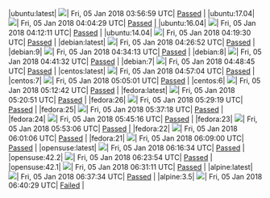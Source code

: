 |ubuntu:latest| ![](https://cdn.rawgit.com/Neilpang/acmetest/master/status/ubuntu-latest.svg?1515124619)| Fri, 05 Jan 2018 03:56:59 UTC| [Passed](https://github.com/Neilpang/acmetest/blob/master/logs/ubuntu-latest.out) |
|ubuntu:17.04| ![](https://cdn.rawgit.com/Neilpang/acmetest/master/status/ubuntu-17.04.svg?1515125069)| Fri, 05 Jan 2018 04:04:29 UTC| [Passed](https://github.com/Neilpang/acmetest/blob/master/logs/ubuntu-17.04.out) |
|ubuntu:16.04| ![](https://cdn.rawgit.com/Neilpang/acmetest/master/status/ubuntu-16.04.svg?1515125531)| Fri, 05 Jan 2018 04:12:11 UTC| [Passed](https://github.com/Neilpang/acmetest/blob/master/logs/ubuntu-16.04.out) |
|ubuntu:14.04| ![](https://cdn.rawgit.com/Neilpang/acmetest/master/status/ubuntu-14.04.svg?1515125970)| Fri, 05 Jan 2018 04:19:30 UTC| [Passed](https://github.com/Neilpang/acmetest/blob/master/logs/ubuntu-14.04.out) |
|debian:latest| ![](https://cdn.rawgit.com/Neilpang/acmetest/master/status/debian-latest.svg?1515126412)| Fri, 05 Jan 2018 04:26:52 UTC| [Passed](https://github.com/Neilpang/acmetest/blob/master/logs/debian-latest.out) |
|debian:9| ![](https://cdn.rawgit.com/Neilpang/acmetest/master/status/debian-9.svg?1515126853)| Fri, 05 Jan 2018 04:34:13 UTC| [Passed](https://github.com/Neilpang/acmetest/blob/master/logs/debian-9.out) |
|debian:8| ![](https://cdn.rawgit.com/Neilpang/acmetest/master/status/debian-8.svg?1515127292)| Fri, 05 Jan 2018 04:41:32 UTC| [Passed](https://github.com/Neilpang/acmetest/blob/master/logs/debian-8.out) |
|debian:7| ![](https://cdn.rawgit.com/Neilpang/acmetest/master/status/debian-7.svg?1515127725)| Fri, 05 Jan 2018 04:48:45 UTC| [Passed](https://github.com/Neilpang/acmetest/blob/master/logs/debian-7.out) |
|centos:latest| ![](https://cdn.rawgit.com/Neilpang/acmetest/master/status/centos-latest.svg?1515128224)| Fri, 05 Jan 2018 04:57:04 UTC| [Passed](https://github.com/Neilpang/acmetest/blob/master/logs/centos-latest.out) |
|centos:7| ![](https://cdn.rawgit.com/Neilpang/acmetest/master/status/centos-7.svg?1515128701)| Fri, 05 Jan 2018 05:05:01 UTC| [Passed](https://github.com/Neilpang/acmetest/blob/master/logs/centos-7.out) |
|centos:6| ![](https://cdn.rawgit.com/Neilpang/acmetest/master/status/centos-6.svg?1515129162)| Fri, 05 Jan 2018 05:12:42 UTC| [Passed](https://github.com/Neilpang/acmetest/blob/master/logs/centos-6.out) |
|fedora:latest| ![](https://cdn.rawgit.com/Neilpang/acmetest/master/status/fedora-latest.svg?1515129651)| Fri, 05 Jan 2018 05:20:51 UTC| [Passed](https://github.com/Neilpang/acmetest/blob/master/logs/fedora-latest.out) |
|fedora:26| ![](https://cdn.rawgit.com/Neilpang/acmetest/master/status/fedora-26.svg?1515130158)| Fri, 05 Jan 2018 05:29:19 UTC| [Passed](https://github.com/Neilpang/acmetest/blob/master/logs/fedora-26.out) |
|fedora:25| ![](https://cdn.rawgit.com/Neilpang/acmetest/master/status/fedora-25.svg?1515130638)| Fri, 05 Jan 2018 05:37:18 UTC| [Passed](https://github.com/Neilpang/acmetest/blob/master/logs/fedora-25.out) |
|fedora:24| ![](https://cdn.rawgit.com/Neilpang/acmetest/master/status/fedora-24.svg?1515131116)| Fri, 05 Jan 2018 05:45:16 UTC| [Passed](https://github.com/Neilpang/acmetest/blob/master/logs/fedora-24.out) |
|fedora:23| ![](https://cdn.rawgit.com/Neilpang/acmetest/master/status/fedora-23.svg?1515131586)| Fri, 05 Jan 2018 05:53:06 UTC| [Passed](https://github.com/Neilpang/acmetest/blob/master/logs/fedora-23.out) |
|fedora:22| ![](https://cdn.rawgit.com/Neilpang/acmetest/master/status/fedora-22.svg?1515132066)| Fri, 05 Jan 2018 06:01:06 UTC| [Passed](https://github.com/Neilpang/acmetest/blob/master/logs/fedora-22.out) |
|fedora:21| ![](https://cdn.rawgit.com/Neilpang/acmetest/master/status/fedora-21.svg?1515132540)| Fri, 05 Jan 2018 06:09:00 UTC| [Passed](https://github.com/Neilpang/acmetest/blob/master/logs/fedora-21.out) |
|opensuse:latest| ![](https://cdn.rawgit.com/Neilpang/acmetest/master/status/opensuse-latest.svg?1515132994)| Fri, 05 Jan 2018 06:16:34 UTC| [Passed](https://github.com/Neilpang/acmetest/blob/master/logs/opensuse-latest.out) |
|opensuse:42.2| ![](https://cdn.rawgit.com/Neilpang/acmetest/master/status/opensuse-42.2.svg?1515133434)| Fri, 05 Jan 2018 06:23:54 UTC| [Passed](https://github.com/Neilpang/acmetest/blob/master/logs/opensuse-42.2.out) |
|opensuse:42.1| ![](https://cdn.rawgit.com/Neilpang/acmetest/master/status/opensuse-42.1.svg?1515133871)| Fri, 05 Jan 2018 06:31:11 UTC| [Passed](https://github.com/Neilpang/acmetest/blob/master/logs/opensuse-42.1.out) |
|alpine:latest| ![](https://cdn.rawgit.com/Neilpang/acmetest/master/status/alpine-latest.svg?1515134254)| Fri, 05 Jan 2018 06:37:34 UTC| [Passed](https://github.com/Neilpang/acmetest/blob/master/logs/alpine-latest.out) |
|alpine:3.5| ![](https://cdn.rawgit.com/Neilpang/acmetest/master/status/alpine-3.5.svg?1515134429)| Fri, 05 Jan 2018 06:40:29 UTC| [Failed](https://github.com/Neilpang/acmetest/blob/master/logs/alpine-3.5.out) |
